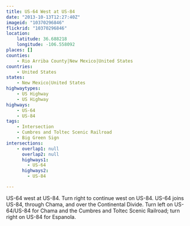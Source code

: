 ```yaml
---
title: US-64 West at US-84
date: "2013-10-13T12:27:40Z"
imageid: "10370296846"
flickrid: "10370296846"
location:
    latitude: 36.688218
    longitude: -106.558092
places: []
counties:
    - Rio Arriba County|New Mexico|United States
countries:
    - United States
states:
    - New Mexico|United States
highwaytypes:
    - US Highway
    - US Highway
highways:
    - US-64
    - US-84
tags:
    - Intersection
    - Cumbres and Toltec Scenic Railroad
    - Big Green Sign
intersections:
    - overlap1: null
      overlap2: null
      highways1:
        - US-64
      highways2:
        - US-84

---
```

US-64 west at US-84.  Turn right to continue west on US-84.  US-64 joins US-84, through Chama, and over the Continental Divide.  Turn left on US-64/US-84 for Chama and the Cumbres and Toltec Scenic Railroad; turn right on US-84 for Espanola.